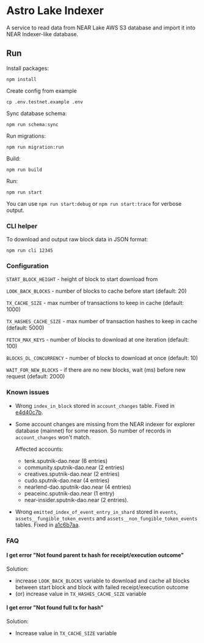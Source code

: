 # Astro Lake Indexer

A service to read data from NEAR Lake AWS S3 database and import it into NEAR Indexer-like database.

## Run

Install packages:

```
npm install
```

Create config from example

```
cp .env.testnet.example .env
```

Sync database schema:

```
npm run schema:sync
```

Run migrations:

```
npm run migration:run
```

Build:
```
npm run build
```

Run:
```
npm run start
```

You can use `npm run start:debug` or `npm run start:trace` for verbose output.

### CLI helper

To download and output raw block data in JSON format:

```
npm run cli 12345
```

### Configuration

`START_BLOCK_HEIGHT` - height of block to start download from

`LOOK_BACK_BLOCKS` - number of blocks to cache before start (default: 20)

`TX_CACHE_SIZE` - max number of transactions to keep in cache (default: 1000)

`TX_HASHES_CACHE_SIZE` - max number of transaction hashes to keep in cache (default: 5000)

`FETCH_MAX_KEYS` - number of blocks to download at one iteration (default: 100)

`BLOCKS_DL_CONCURRENCY` - number of blocks to download at once (default: 10)

`WAIT_FOR_NEW_BLOCKS` - if there are no new blocks, wait (ms) before new request (default: 2000)

### Known issues

- Wrong `index_in_block` stored in `account_changes` table. Fixed in [e4d40c7b](https://github.com/near-daos/astro-lake-indexer/commit/e4d40c7bfcd6eecc95545ac3f4b486e67ec522b0). 
- Some account changes are missing from the NEAR indexer for explorer database (mainnet) for some reason. So number of records in `account_changes` won't match. 
 
    Affected accounts:
  - tenk.sputnik-dao.near (6 entries)
  - community.sputnik-dao.near (2 entries)
  - creatives.sputnik-dao.near (2 entries)
  - cudo.sputnik-dao.near (4 entries)
  - nearlend-dao.sputnik-dao.near (4 entries)
  - peaceinc.sputnik-dao.near (1 entry)
  - near-insider.sputnik-dao.near (2 entries).

- Wrong `emitted_index_of_event_entry_in_shard` stored in `events`, `assets__fungible_token_events` and `assets__non_fungible_token_events` tables. Fixed in [a1c6b7aa](https://github.com/near-daos/astro-lake-indexer/commit/a1c6b7aa0137348a5f453165f50d0c78db1358fa).

### FAQ

#### I get error "Not found parent tx hash for receipt/execution outcome"

Solution:

- increase `LOOK_BACK_BLOCKS` variable to download and cache all blocks between start block and block with failed receipt/execution outcome
- (or) increase value in `TX_HASHES_CACHE_SIZE` variable 

#### I get error "Not found full tx for hash"

Solution:

- Increase value in `TX_CACHE_SIZE` variable
